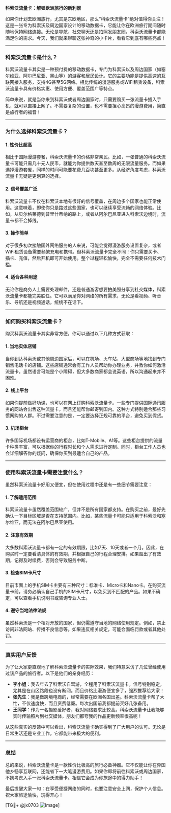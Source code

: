 **科索沃流量卡：解锁欧洲旅行的新利器**

如果你计划去欧洲旅行，尤其是东欧地区，那么“科索沃流量卡”绝对值得你关注！这是一张专为科索沃及周边国家设计的移动数据卡，它能让你在欧洲旅行期间随时随地保持网络连接。无论是导航、社交聊天还是拍照发朋友圈，科索沃流量卡都能满足你的需求。今天，我们就来聊聊这张神奇的小卡片，看看它到底有哪些亮点！

---

### **科索沃流量卡是什么？**
科索沃流量卡其实是一种预付费的移动数据卡，专门为科索沃以及周边国家（如塞尔维亚、阿尔巴尼亚、黑山等）的游客和居民设计。它的主要功能是提供高速的互联网接入服务，支持4G甚至5G网络。相比传统的漫游服务或WiFi租赁设备，科索沃流量卡具有价格实惠、使用方便、覆盖范围广等特点。

简单来说，就是当你来到科索沃或者周边国家时，只需要购买一张流量卡插入手机，就可以直接上网了。不需要复杂的设置，也不需要担心高昂的漫游费用，简直是旅行者的福音！

---

### **为什么选择科索沃流量卡？**

#### 1. **性价比超高**
相比于国际漫游套餐，科索沃流量卡的价格非常亲民。比如，一张普通的科索沃流量卡可能只需几十元人民币，就能为你提供数天甚至数周的无限流量服务。而如果选择漫游套餐，同样的时间可能要花费几百块甚至更多。从经济角度考虑，科索沃流量卡无疑是更划算的选择。

#### 2. **信号覆盖广泛**
科索沃流量卡不仅在科索沃本地有很好的信号覆盖，在周边多个国家也能正常使用。这意味着，即使你只是路过这些国家，也可以继续享受流畅的网络体验。比如，从贝尔格莱德到普里什蒂纳的路上，或者从阿尔巴尼亚进入科索沃边境时，流量卡都不会掉线。

#### 3. **操作简单**
对于很多初次接触国外网络服务的人来说，可能会觉得漫游服务设置复杂，或者WiFi租赁设备需要频繁充电和携带。但科索沃流量卡完全不同！你只需要买卡、插卡、充值，然后开机即可开始使用。整个过程轻松愉快，完全不需要任何技术门槛。

#### 4. **适合各种用途**
无论你是商务人士需要处理邮件，还是普通游客想要拍美照分享到社交媒体，科索沃流量卡都能完美胜任。它可以满足你对网络的所有需求，无论是看视频、听音乐、导航还是视频通话，统统不在话下。

---

### **如何购买科索沃流量卡？**

购买科索沃流量卡其实非常方便，你可以通过以下几种方式获取：

#### 1. **当地实体店铺**
当你到达科索沃或其他周边国家后，可以在机场、火车站、大型商场等地找到专门销售电话卡的店铺。这些店铺通常会有工作人员帮助你办理业务，并教你如何激活流量卡。虽然语言可能是个小障碍，但大多数商家都会说英语，所以沟通起来并不困难。

#### 2. **线上平台**
如果你提前做好功课，也可以在网上订购科索沃流量卡。一些专门提供国际通讯服务的网站会出售这种流量卡，而且还能帮你邮寄到国内。这种方式特别适合那些习惯网购的人群。不过需要注意的是，一定要选择正规可靠的平台，避免买到假货。

#### 3. **机场柜台**
许多国际机场都设有运营商的柜台，比如T-Mobile、A1等。这些柜台提供的流量卡种类丰富，可以根据你的行程时长和个人需求进行定制。同时，柜台工作人员也会详细解答你的疑问，确保你买到最适合自己的产品。

---

### **使用科索沃流量卡需要注意什么？**

虽然科索沃流量卡好用又便宜，但在使用过程中还是有一些细节需要注意：

#### 1. **了解适用范围**
科索沃流量卡虽然覆盖范围较广，但并不是所有国家都支持。在购买之前，最好先确认一下目标区域是否在支持范围内。比如，某些流量卡可能只适用于科索沃和塞尔维亚，而无法在阿尔巴尼亚使用。

#### 2. **注意有效期**
大多数科索沃流量卡都有一定的有效期限，比如7天、10天或者一个月。因此，在购买时一定要看清具体的有效期，并根据自己的行程合理安排。如果超出了有效期，记得及时续费，否则会导致服务中断。

#### 3. **检查SIM卡尺寸**
目前市面上的手机SIM卡主要有三种尺寸：标准卡、Micro卡和Nano卡。在购买流量卡前，请务必确认自己手机的SIM卡尺寸，以免买到不匹配的产品。如果不确定，可以查看手机说明书或咨询专业人士。

#### 4. **遵守当地法律法规**
虽然科索沃是一个相对开放的国家，但仍需遵守当地的网络使用规定。例如，禁止访问非法网站、传播不良信息等。如果违反相关规定，可能会面临罚款或者其他处罚。

---

### **真实用户反馈**

为了让大家更直观地了解科索沃流量卡的实际效果，我们特意采访了几位曾经使用过该产品的旅行者。以下是他们的亲身经历：

- **李小姐**：我去年去了科索沃自驾游，全程用了科索沃流量卡。信号特别稳定，尤其是在山区路段也没有断网。而且价格比漫游便宜多了，强烈推荐给大家！
- **张先生**：我是做跨境电商的，经常需要在欧洲各国出差。科索沃流量卡帮了大忙，不仅速度快，而且资费低廉。每次出国前我都提前买好几张备用。
- **王同学**：作为一名摄影爱好者，我对网络要求比较高。科索沃流量卡让我能够实时传输照片到社交媒体，朋友们都夸我的作品更新频率很高呢！

从这些真实的反馈中可以看出，科索沃流量卡确实得到了广大用户的认可。无论是日常生活还是专业工作，它都能带来极大的便利。

---

### **总结**

总的来说，科索沃流量卡是一款性价比极高的旅行必备神器。它不仅能让你在异国他乡畅享互联网，还能省下一大笔漫游费用。如果你即将前往科索沃或周边国家，不妨考虑入手一张科索沃流量卡。相信它会成为你旅途中的得力助手！

最后提醒大家一句：在享受便捷网络的同时，也要注意安全上网，保护个人信息。祝大家旅途愉快，玩得开心！

[TG💪+ @jx0703 ![Image](https://github.com/user-attachments/assets/dbca1d08-cadb-493c-b0ec-ad6f7a83f270)]